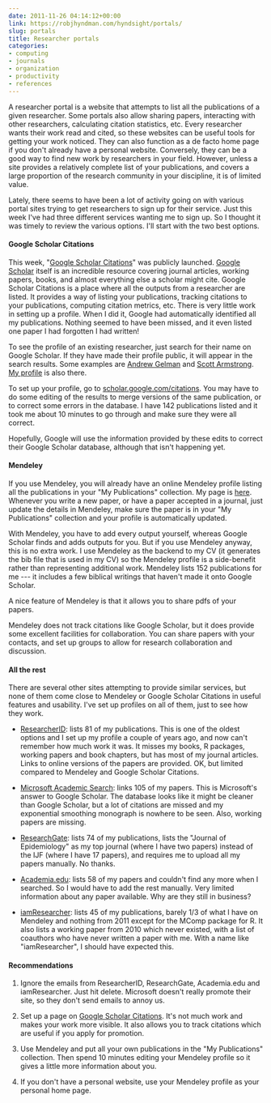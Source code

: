 ```yaml
---
date: 2011-11-26 04:14:12+00:00
link: https://robjhyndman.com/hyndsight/portals/
slug: portals
title: Researcher portals
categories:
- computing
- journals
- organization
- productivity
- references
---
```


A researcher portal is a website that attempts to list all the publications of a given researcher. Some portals also allow sharing papers, interacting with other researchers, calculating citation statistics, etc. Every researcher wants their work read and cited, so these websites can be useful tools for getting your work noticed. They can also function as a de facto home page if you don't already have a personal website. Conversely, they can be a good way to find new work by researchers in your field. However, unless a site provides a relatively complete list of your publications, and covers a large proportion of the research community in your discipline, it is of limited value.<!-- more -->

Lately, there seems to have been a lot of activity going on with various portal sites trying to get researchers to sign up for their service. Just this week I've had three different services wanting me to sign up. So I thought it was timely to review the various options. I'll start with the two best options.



#### Google Scholar Citations



This week, "[Google Scholar Citations](http://scholar.google.com/citations)" was publicly launched. [Google Scholar](http://scholar.google.com) itself is an incredible resource covering journal articles, working papers, books, and almost everything else a scholar might cite. Google Scholar Citations is a place where all the outputs from a researcher are listed. It provides a way of listing your publications, tracking citations to your publications, computing citation metrics, etc. There is very little work in setting up a profile. When I did it, Google had automatically identified all my publications. Nothing seemed to have been missed, and it even listed one paper I had forgotten I had written!

To see the profile of an existing researcher, just search for their name on Google Scholar. If they have made their profile public, it will appear in the search results. Some examples are [Andrew Gelman](http://scholar.google.com.au/citations?user=SEOgduoAAAAJ&hl=en) and [Scott Armstrong](http://scholar.google.com.au/citations?user=XG9ZedQAAAAJ&hl=en). [My profile](http://scholar.google.com.au/citations?user=vamErfkAAAAJ&hl=en) is also there.

To set up your profile, go to [scholar.google.com/citations](http://scholar.google.com/citations). You may have to do some editing of the results to merge versions of the same publication, or to correct some errors in the database. I have 142 publications listed and it took me about 10 minutes to go through and make sure they were all correct.

Hopefully, Google will use the information provided by these edits to correct their Google Scholar database, although that isn't happening yet.



#### Mendeley



If you use Mendeley, you will already have an online Mendeley profile listing all the publications in your "My Publications" collection. My page is [here](https://www.mendeley.com/profiles/rob-hyndman/). Whenever you write a new paper, or have a paper accepted in a journal, just update the details in Mendeley, make sure the paper is in your "My Publications" collection and your profile is automatically updated.

With Mendeley, you have to add every output yourself, whereas Google Scholar finds and adds outputs for you. But if you use Mendeley anyway, this is no extra work. I use Mendeley as the backend to my CV (it generates the bib file that is used in my CV) so the Mendeley profile is a side-benefit rather than representing additional work. Mendeley lists 152 publications for me --- it includes a few biblical writings that haven't made it onto Google Scholar.

A nice feature of Mendeley is that it allows you to share pdfs of your papers.

Mendeley does not track citations like Google Scholar, but it does provide some excellent facilities for collaboration. You can share papers with your contacts, and set up groups to allow for research collaboration and discussion.



#### All the rest



There are several other sites attempting to provide similar services, but none of them come close to Mendeley or Google Scholar Citations in useful features and usability. I've set up profiles on all of them, just to see how they work.





  * [ResearcherID](http://www.researcherid.com/rid/A-2268-2008): lists 81 of my publications. This is one of the oldest options and I set up my profile a couple of years ago, and now can't remember how much work it was. It misses my books, R packages, working papers and book chapters, but has most of my journal articles. Links to online versions of the papers are provided. OK, but limited compared to Mendeley and Google Scholar Citations.

  * [Microsoft Academic Search](http://academic.research.microsoft.com/Author/12524476/rob-j-hyndman): links 105 of my papers. This is Microsoft's answer to Google Scholar. The database looks like it might be cleaner than Google Scholar, but a lot of citations are missed and my exponential smoothing monograph is nowhere to be seen. Also, working papers are missing.


  * [ResearchGate](http://www.researchgate.net/profile/Rob_Hyndman/): lists 74 of my publications, lists the "Journal of Epidemiology" as my top journal (where I have two papers) instead of the IJF (where I have 17 papers), and requires me to upload all my papers manually. No thanks.

  * [Academia.edu](http://monash.academia.edu/robjhyndman): lists 58 of my papers and couldn't find any more when I searched. So I would have to add the rest manually. Very limited information about any paper available. Why are they still in business?


  * [iamResearcher](http://www.iamresearcher.com/profiles/rob.hyndman/): lists 45 of my publications, barely 1/3 of what I have on Mendeley and nothing from 2011 except for the MComp package for R. It also lists a working paper from 2010 which never existed, with a list of coauthors who have never written a paper with me. With a name like "iamResearcher", I should have expected this.





#### Recommendations







  1. Ignore the emails from ResearcherID, ResearchGate, Academia.edu and iamResearcher. Just hit delete. Microsoft doesn't really promote their site, so they don't send emails to annoy us.

  2. Set up a page on [Google Scholar Citations](http://scholar.google.com/citations). It's not much work and makes your work more visible. It also allows you to track citations which are useful if you apply for promotion.

  3. Use Mendeley and put all your own publications in the "My Publications" collection. Then spend 10 minutes editing your Mendeley profile so it gives a little more information about you.

  4. If you don't have a personal website, use your Mendeley profile as your personal home page.

